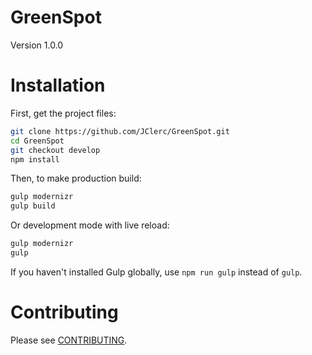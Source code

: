 # GreenSpot

Version 1.0.0

# Installation

First, get the project files:
```sh
git clone https://github.com/JClerc/GreenSpot.git
cd GreenSpot
git checkout develop
npm install
```

Then, to make production build:
```sh
gulp modernizr
gulp build
```

Or development mode with live reload:
```sh
gulp modernizr
gulp
```

If you haven't installed Gulp globally, use `npm run gulp` instead of `gulp`.

# Contributing

Please see [CONTRIBUTING](CONTRIBUTING.md).

